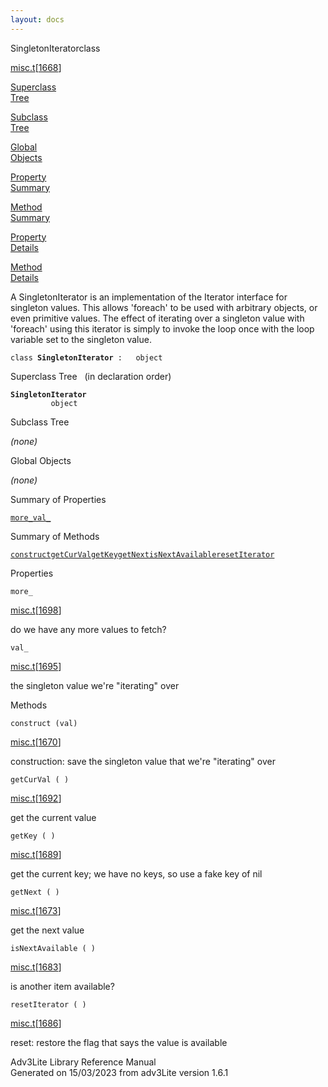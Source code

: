 ```yaml
---
layout: docs
---
```

<span class="title">SingletonIterator</span><span class="type">class</span>

[misc.t](../file/misc.t.html)\[[1668](../source/misc.t.html#1668)\]

[Superclass  
Tree](#_SuperClassTree_)

[Subclass  
Tree](#_SubClassTree_)

[Global  
Objects](#_ObjectSummary_)

[Property  
Summary](#_PropSummary_)

[Method  
Summary](#_MethodSummary_)

[Property  
Details](#_Properties_)

[Method  
Details](#_Methods_)

<div class="fdesc">

A SingletonIterator is an implementation of the Iterator interface for
singleton values. This allows 'foreach' to be used with arbitrary
objects, or even primitive values. The effect of iterating over a
singleton value with 'foreach' using this iterator is simply to invoke
the loop once with the loop variable set to the singleton value.

`class `**`SingletonIterator`**` :   object`

</div>

<span id="_SuperClassTree_"></span>

<div class="mjhd">

<span class="hdln">Superclass Tree</span>   (in declaration order)

</div>

**`SingletonIterator`**  
`         object`  
<span id="_SubClassTree_"></span>

<div class="mjhd">

<span class="hdln">Subclass Tree</span>  

</div>

*(none)* <span id="_ObjectSummary_"></span>

<div class="mjhd">

<span class="hdln">Global Objects</span>  

</div>

*(none)* <span id="_PropSummary_"></span>

<div class="mjhd">

<span class="hdln">Summary of Properties</span>  

</div>

[`more_`](#more_)[`val_`](#val_)

<span id="_MethodSummary_"></span>

<div class="mjhd">

<span class="hdln">Summary of Methods</span>  

</div>

[`construct`](#construct)[`getCurVal`](#getCurVal)[`getKey`](#getKey)[`getNext`](#getNext)[`isNextAvailable`](#isNextAvailable)[`resetIterator`](#resetIterator)

<span id="_Properties_"></span>

<div class="mjhd">

<span class="hdln">Properties</span>  

</div>

<span id="more_"></span>

`more_`

[misc.t](../file/misc.t.html)\[[1698](../source/misc.t.html#1698)\]

<div class="desc">

do we have any more values to fetch?

</div>

<span id="val_"></span>

`val_`

[misc.t](../file/misc.t.html)\[[1695](../source/misc.t.html#1695)\]

<div class="desc">

the singleton value we're "iterating" over

</div>

<span id="_Methods_"></span>

<div class="mjhd">

<span class="hdln">Methods</span>  

</div>

<span id="construct"></span>

`construct (val)`

[misc.t](../file/misc.t.html)\[[1670](../source/misc.t.html#1670)\]

<div class="desc">

construction: save the singleton value that we're "iterating" over

</div>

<span id="getCurVal"></span>

`getCurVal ( )`

[misc.t](../file/misc.t.html)\[[1692](../source/misc.t.html#1692)\]

<div class="desc">

get the current value

</div>

<span id="getKey"></span>

`getKey ( )`

[misc.t](../file/misc.t.html)\[[1689](../source/misc.t.html#1689)\]

<div class="desc">

get the current key; we have no keys, so use a fake key of nil

</div>

<span id="getNext"></span>

`getNext ( )`

[misc.t](../file/misc.t.html)\[[1673](../source/misc.t.html#1673)\]

<div class="desc">

get the next value

</div>

<span id="isNextAvailable"></span>

`isNextAvailable ( )`

[misc.t](../file/misc.t.html)\[[1683](../source/misc.t.html#1683)\]

<div class="desc">

is another item available?

</div>

<span id="resetIterator"></span>

`resetIterator ( )`

[misc.t](../file/misc.t.html)\[[1686](../source/misc.t.html#1686)\]

<div class="desc">

reset: restore the flag that says the value is available

</div>

<div class="ftr">

Adv3Lite Library Reference Manual  
Generated on 15/03/2023 from adv3Lite version 1.6.1

</div>
